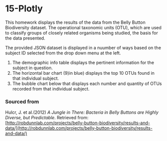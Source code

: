 # 15-Plotly

This homework displays the results of the data from the Belly Button Biodiversity dataset. The operational taxonomic units (OTU), which are used to classify groups of closely related organisms being studied, the basis for the data presented. 

The provided JSON dataset is displayed in a nuumber of ways based on the subject ID selected from the drop down menu at the left.

1. The demographic info table displays the pertinent information for the subject in question.
2. The horizontal bar chart (9)in blue) displays the top 10 OTUs found in that individual subject.
3. The bubble chart below that displays each number and quantity of OTUs recorded from that individual subject.


### Sourced from
Hulcr, J. et al.(2012) _A Jungle in There: Bacteria in Belly Buttons are Highly Diverse, but Predictable_. Retrieved from: [http://robdunnlab.com/projects/belly-button-biodiversity/results-and-data/](http://robdunnlab.com/projects/belly-button-biodiversity/results-and-data/)

